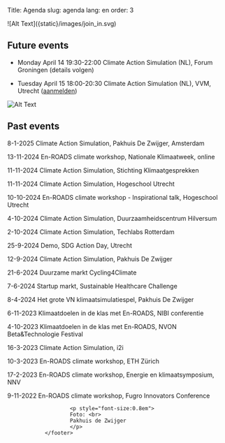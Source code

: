 Title: Agenda
slug: agenda
lang: en
order: 3

<side-block>
  <side-content>
    ![Alt Text]({static}/images/join_in.svg)
  </side-content>
</side-block>

## Future events

* Monday April 14 19:30-22:00 Climate Action Simulation (NL), Forum Groningen (details volgen)

* Tuesday April 15 18:00-20:30 Climate Action Simulation (NL), VVM, Utrecht ([aanmelden](https://www.vvm.info/activiteit/het-grote-vn-klimaatsimulatiespel))

 ![Alt Text]({static}/images/PDZ_presentation_2.jpg)

## Past events

8-1-2025 Climate Action Simulation, Pakhuis De Zwijger, Amsterdam

13-11-2024 En-ROADS climate workshop, Nationale Klimaatweek, online

11-11-2024 Climate Action Simulation, Stichting Klimaatgesprekken

11-11-2024 Climate Action Simulation, Hogeschool Utrecht

10-10-2024 En-ROADS climate workshop - Inspirational talk, Hogeschool Utrecht

4-10-2024 Climate Action Simulation, Duurzaamheidscentrum Hilversum

2-10-2024 Climate Action Simulation, Techlabs Rotterdam

25-9-2024 Demo, SDG Action Day, Utrecht

12-9-2024 Climate Action Simulation, Pakhuis De Zwijger

21-6-2024 Duurzame markt Cycling4Climate

7-6-2024 Startup markt, Sustainable Healthcare Challenge

8-4-2024 Het grote VN klimaatsimulatiespel, Pakhuis De Zwijger

6-11-2023 Klimaatdoelen in de klas met En-ROADS, NIBI conferentie

4-10-2023 Klimaatdoelen in de klas met En-ROADS, NVON Beta&Technologie Festival

16-3-2023 Climate Action Simulation, i2i

10-3-2023 En-ROADS climate workshop, ETH Zürich

17-2-2023 En-ROADS climate workshop, Energie en klimaatsymposium, NNV

9-11-2022 En-ROADS climate workshop, Fugro Innovators Conference

 <footer id="contentinfo" class="body">


                        <p style="font-size:0.8em">
                        Foto: <br>
                        Pakhuis de Zwijger
                        </p>
                </footer>
